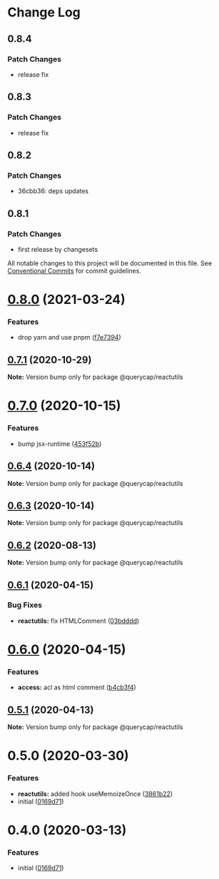 # Change Log

## 0.8.4

### Patch Changes

- release fix

## 0.8.3

### Patch Changes

- release fix

## 0.8.2

### Patch Changes

- 36cbb36: deps updates

## 0.8.1

### Patch Changes

- first release by changesets

All notable changes to this project will be documented in this file.
See [Conventional Commits](https://conventionalcommits.org) for commit guidelines.

# [0.8.0](https://github.com/querycap/webappkit/compare/@querycap/reactutils@0.7.1...@querycap/reactutils@0.8.0) (2021-03-24)

### Features

- drop yarn and use pnpm ([f7e7394](https://github.com/querycap/webappkit/commit/f7e7394e1531ffb96ecb3e393e8131451f3e1d9f))

## [0.7.1](https://github.com/querycap/webappkit/compare/@querycap/reactutils@0.7.0...@querycap/reactutils@0.7.1) (2020-10-29)

**Note:** Version bump only for package @querycap/reactutils

# [0.7.0](https://github.com/querycap/webappkit/compare/@querycap/reactutils@0.6.4...@querycap/reactutils@0.7.0) (2020-10-15)

### Features

- bump jsx-runtime ([453f52b](https://github.com/querycap/webappkit/commit/453f52b4a7b0e0f987de76da08c9bbb4d39802f8))

## [0.6.4](https://github.com/querycap/webappkit/compare/@querycap/reactutils@0.6.3...@querycap/reactutils@0.6.4) (2020-10-14)

**Note:** Version bump only for package @querycap/reactutils

## [0.6.3](https://github.com/querycap/webappkit/compare/@querycap/reactutils@0.6.2...@querycap/reactutils@0.6.3) (2020-10-14)

**Note:** Version bump only for package @querycap/reactutils

## [0.6.2](https://github.com/querycap/webappkit/compare/@querycap/reactutils@0.6.1...@querycap/reactutils@0.6.2) (2020-08-13)

**Note:** Version bump only for package @querycap/reactutils

## [0.6.1](https://github.com/querycap/webappkit/compare/@querycap/reactutils@0.6.0...@querycap/reactutils@0.6.1) (2020-04-15)

### Bug Fixes

- **reactutils:** fix HTMLComment ([03bdddd](https://github.com/querycap/webappkit/commit/03bdddd7948c31cf9146c482239cfed2c7e89659))

# [0.6.0](https://github.com/querycap/webappkit/compare/@querycap/reactutils@0.5.1...@querycap/reactutils@0.6.0) (2020-04-15)

### Features

- **access:** acl as html comment ([b4cb3f4](https://github.com/querycap/webappkit/commit/b4cb3f40ba3056b617904eea37491706fd34f2d7))

## [0.5.1](https://github.com/querycap/webappkit/compare/@querycap/reactutils@0.5.0...@querycap/reactutils@0.5.1) (2020-04-13)

**Note:** Version bump only for package @querycap/reactutils

# 0.5.0 (2020-03-30)

### Features

- **reactutils:** added hook useMemoizeOnce ([3861b22](https://github.com/querycap/webappkit/commit/3861b227d1b8de225762b682efc1d19538e53eef))
- initial ([0169d71](https://github.com/querycap/webappkit/commit/0169d7105336e71af8f7b32544ae49e29706b189))

# 0.4.0 (2020-03-13)

### Features

- initial ([0169d71](https://github.com/querycap/webappkit/commit/0169d7105336e71af8f7b32544ae49e29706b189))

